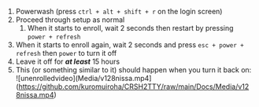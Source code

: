 1. Powerwash (press `ctrl + alt + shift + r` on the login screen)
2. Proceed through setup as normal
	1. When it starts to enroll, wait 2 seconds then restart by pressing `power + refresh`
3. When it starts to enroll again, wait 2 seconds and press `esc + power + refresh` then `power` to turn it off
4. Leave it off for ***at least*** 15 hours
5. This (or something similar to it) should happen when you turn it back on:\
![unenrolledvideo](Media/v128nissa.mp4](https://github.com/kuromuiroha/CRSH2TTY/raw/main/Docs/Media/v128nissa.mp4)
